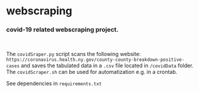 # webscraping
### covid-19 related webscraping project. <br>
<br>

The `covidSraper.py` script scans the following website: `https://coronavirus.health.ny.gov/county-county-breakdown-positive-cases`
and saves the tabulated data in a `.csv` file located in  `/covidData` folder. The `covidScraper.sh` can be used for automatization e.g. in a crontab. 
<br>

See dependencies in `requirements.txt` 
